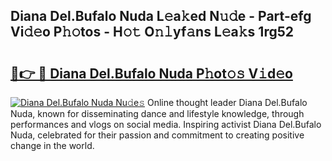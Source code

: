 ## Diana Del.Bufalo Nuda L𝚎a𝚔ed N𝚞𝚍e - Part-efg Vi𝚍𝚎o P𝚑𝚘tos - H𝚘𝚝 O𝚗𝚕yf𝚊ns L𝚎a𝚔s 1rg52

# <h2><a href="http://kf85pat.oniu.top/?m=Diana+Del.Bufalo+Nuda">🔗👉 🔴 Diana Del.Bufalo Nuda P𝚑ot𝚘𝚜 V𝚒d𝚎o</a></h2>

[![Diana Del.Bufalo Nuda Nu𝚍e𝚜](https://i.imgur.com/0qMVB7G.gif)](http://kf85pat.oniu.top/?m=Diana+Del.Bufalo+Nuda)
Online thought leader Diana Del.Bufalo Nuda, known for disseminating dance and lifestyle knowledge, through performances and vlogs on social media. Inspiring activist Diana Del.Bufalo Nuda, celebrated for their passion and commitment to creating positive change in the world.  
